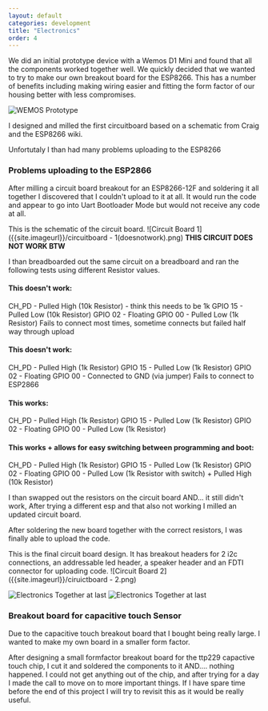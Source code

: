 ```yaml
---
layout: default
categories: development
title: "Electronics"
order: 4
---
```


We did an initial prototype device with a Wemos D1 Mini and found that all the components worked together well. We quickly decided that we wanted to try to make our own breakout board for the ESP8266. This has a number of benefits including making wiring easier and fitting the form factor of our housing better with less compromises.

![WEMOS Prototype]({{site.imageurl}}/Harry/wemosboard.jpg)

I designed and milled the first circuitboard based on a schematic from Craig and the ESP8266 wiki.

Unfortutaly I than had many problems uploading to the ESP8266
### Problems uploading to the ESP2866

After milling a circuit board breakout for an ESP8266-12F and soldering it all together I discovered that I couldn't upload to it at all. It would run the code and appear to go into Uart Bootloader Mode but would not receive any code at all.

This is the schematic of the circuit board.
![Circuit Board 1]({{site.imageurl}}/circuitboard - 1(doesnotwork).png)
**THIS CIRCUIT DOES NOT WORK BTW**

I than breadboarded out the same circuit on a breadboard and ran the following tests using different Resistor values.

#### This doesn't work:
CH_PD   - Pulled High (10k Resistor) - think this needs to be 1k
GPIO 15 - Pulled Low (10k Resistor)
GPIO 02 - Floating
GPIO 00 - Pulled Low (1k Resistor)
Fails to connect most times, sometime connects but failed half way through upload

#### This doesn't work:
CH_PD   - Pulled High (1k Resistor)
GPIO 15 - Pulled Low (1k Resistor)
GPIO 02 - Floating
GPIO 00 - Connected to GND (via jumper)
Fails to connect to ESP2866

#### This works:
CH_PD   - Pulled High (1k Resistor)
GPIO 15 - Pulled Low (1k Resistor)
GPIO 02 - Floating
GPIO 00 - Pulled Low (1k Resistor)

#### This works + allows for easy switching between programming and boot:
CH_PD   - Pulled High (1k Resistor)
GPIO 15 - Pulled Low (1k Resistor)
GPIO 02 - Floating
GPIO 00 - Pulled Low (1k Resistor with switch) + Pulled High (10k Resistor)

I than swapped out the resistors on the circuit board AND... it still didn't work,
After trying a different esp and that also not working I milled an updated circuit board.

After soldering the new board together with the correct resistors, I was finally able to upload the code.

This is the final circuit board design.
It has breakout headers for 2 i2c connections, an addressable led header, a speaker header and an FDTI connector for uploading code.
![Circuit Board 2]({{site.imageurl}}/ciruictboard - 2.png)

![Electronics Together at last]({{site.imageurl}}/Harry/electronics1.jpg)
![Electronics Together at last]({{site.imageurl}}/Harry/electronics2.jpg)

### Breakout board for capacitive touch Sensor

Due to the capacitive touch breakout board that I bought being really large. I wanted to make my own board in a smaller form factor.

After designing a small formfactor breakout board for the ttp229 capactive touch chip, I cut it and soldered the components to it AND.... nothing happened.
I could not get anything out of the chip, and after trying for a day I made the call to move on to more important things. If I have spare time before the end of this project I will try to revisit this as it would be really useful.
